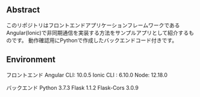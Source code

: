 ## Abstract
このリポジトリはフロントエンドアプリケーションフレームワークであるAngular(Ionic)で非同期通信を実装する方法をサンプルアプリとして紹介するものです。
動作確認用にPythonで作成したバックエンドコード付きです。

## Environment
フロントエンド
Angular CLI: 10.0.5
Ionic CLI : 6.10.0
Node: 12.18.0

バックエンド
Python 3.7.3
Flask 1.1.2
Flask-Cors 3.0.9

